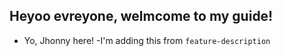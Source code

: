 ## Heyoo evreyone, welmcome to my guide!

- Yo, Jhonny here!
-I'm adding this from  `feature-description`